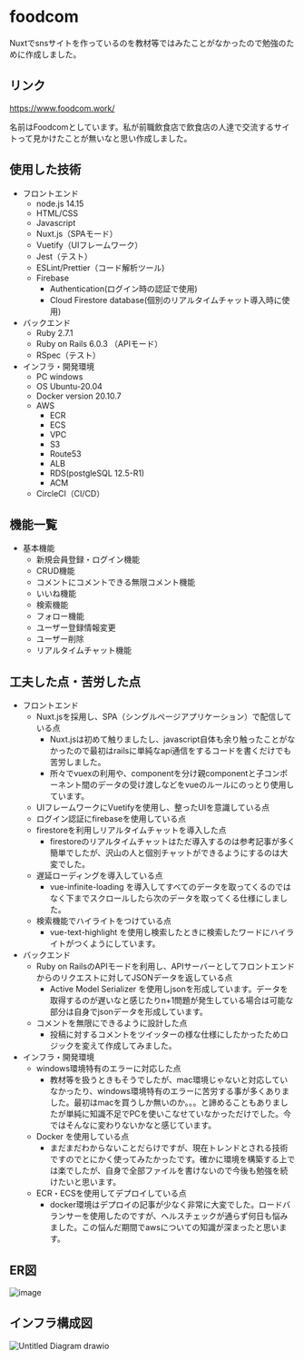 # foodcom
Nuxtでsnsサイトを作っているのを教材等ではみたことがなかったので勉強のために作成しました。

## リンク
https://www.foodcom.work/

名前はFoodcomとしています。私が前職飲食店で飲食店の人達で交流するサイトって見かけたことが無いなと思い作成しました。


## 使用した技術
- フロントエンド
  - node.js 14.15
  - HTML/CSS
  - Javascript
  - Nuxt.js（SPAモード）
  - Vuetify（UIフレームワーク）
  - Jest（テスト）
  - ESLint/Prettier（コード解析ツール)
  - Firebase
    - Authentication(ログイン時の認証で使用)
    - Cloud Firestore database(個別のリアルタイムチャット導入時に使用)
- バックエンド
  - Ruby 2.7.1
  - Ruby on Rails 6.0.3 （APIモード）
  - RSpec（テスト）
- インフラ・開発環境
  - PC windows
  - OS Ubuntu-20.04
  - Docker version 20.10.7
  - AWS
    - ECR
    - ECS
    - VPC
    - S3
    - Route53
    - ALB
    - RDS(postgleSQL 12.5-R1)
    - ACM
  - CircleCI（CI/CD）
 
## 機能一覧
- 基本機能
  - 新規会員登録・ログイン機能
  - CRUD機能
  - コメントにコメントできる無限コメント機能
  - いいね機能
  - 検索機能
  - フォロー機能
  - ユーザー登録情報変更
  - ユーザー削除
  - リアルタイムチャット機能

## 工夫した点・苦労した点
- フロントエンド
  - Nuxt.jsを採用し、SPA（シングルページアプリケーション）で配信している点
    - Nuxt.jsは初めて触りましたし、javascript自体も余り触ったことがなかったので最初はrailsに単純なapi通信をするコードを書くだけでも苦労しました。
    - 所々でvuexの利用や、componentを分け親componentと子コンポーネント間のデータの受け渡しなどをvueのルールにのっとり使用しています。
  - UIフレームワークにVuetifyを使用し、整ったUIを意識している点
  - ログイン認証にfirebaseを使用している点
  - firestoreを利用しリアルタイムチャットを導入した点
    - firestoreのリアルタイムチャットはただ導入するのは参考記事が多く簡単でしたが、沢山の人と個別チャットができるようにするのは大変でした。  
  - 遅延ローディングを導入している点
    -  vue-infinite-loading を導入してすべてのデータを取ってくるのではなく下までスクロールしたら次のデータを取ってくる仕様にしました。
  - 検索機能でハイライトをつけている点
    - vue-text-highlight を使用し検索したときに検索したワードにハイライトがつくようにしています。
- バックエンド
  - Ruby on RailsのAPIモードを利用し、APIサーバーとしてフロントエンドからのリクエストに対してJSONデータを返している点
    -  Active Model Serializer を使用しjsonを形成しています。データを取得するのが遅いなと感じたりn+1問題が発生している場合は可能な部分は自身でjsonデータを形成しています。
  - コメントを無限にできるように設計した点
    - 投稿に対するコメントをツイッターの様な仕様にしたかったためロジックを変えて作成してみました。
- インフラ・開発環境
  - windows環境特有のエラーに対応した点
    - 教材等を扱うときもそうでしたが、mac環境じゃないと対応していなかったり、windows環境特有のエラーに苦労する事が多くありました。最初はmacを買うしか無いのか。。。と諦めることもありましたが単純に知識不足でPCを使いこなせていなかっただけでした。今ではそんなに変わりないかなと感じています。
  - Docker を使用している点
    - まだまだわからないことだらけですが、現在トレンドとされる技術ですのでとにかく使ってみたかったです。確かに環境を構築する上では楽でしたが、自身で全部ファイルを書けないので今後も勉強を続けたいと思います。
  - ECR・ECSを使用してデプロイしている点
    - docker環境はデプロイの記事が少なく非常に大変でした。ロードバランサーを使用したのですが、ヘルスチェックが通らず何日も悩みました。この悩んだ期間でawsについての知識が深まったと思います。

## ER図
![image](https://user-images.githubusercontent.com/76615633/135578066-63d255db-ecd2-471b-8c2d-22fae890fd4c.png)

## インフラ構成図
![Untitled Diagram drawio](https://user-images.githubusercontent.com/76615633/135610277-6f637a88-d72e-49a5-8cd4-56893c7731f5.png)





